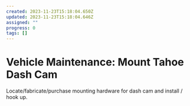 ```yaml
---
created: 2023-11-23T15:18:04.650Z
updated: 2023-11-23T15:18:04.646Z
assigned: ""
progress: 0
tags: []
---
```


# Vehicle Maintenance: Mount Tahoe Dash Cam

Locate/fabricate/purchase mounting hardware for dash cam and install / hook up. 
